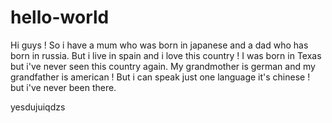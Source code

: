 # hello-world


Hi guys !
So i have a mum who was born in japanese and a dad who has born in russia. But i live in spain and i love  this country !
I was born in Texas but i've never seen this country again. My grandmother is german and my grandfather is american ! 
But i can speak just one language it's chinese ! but i've never been there.

yesdujuiqdzs
